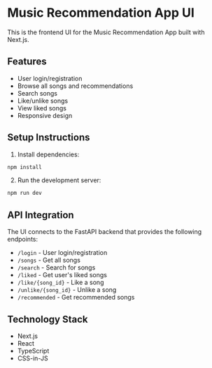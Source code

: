 # Music Recommendation App UI

This is the frontend UI for the Music Recommendation App built with Next.js.

## Features

- User login/registration
- Browse all songs and recommendations
- Search songs
- Like/unlike songs
- View liked songs
- Responsive design

## Setup Instructions

1. Install dependencies:

```bash
npm install
```

2. Run the development server:

```bash
npm run dev
```


## API Integration

The UI connects to the FastAPI backend that provides the following endpoints:

- `/login` - User login/registration
- `/songs` - Get all songs
- `/search` - Search for songs
- `/liked` - Get user's liked songs
- `/like/{song_id}` - Like a song
- `/unlike/{song_id}` - Unlike a song
- `/recommended` - Get recommended songs

## Technology Stack

- Next.js
- React
- TypeScript
- CSS-in-JS